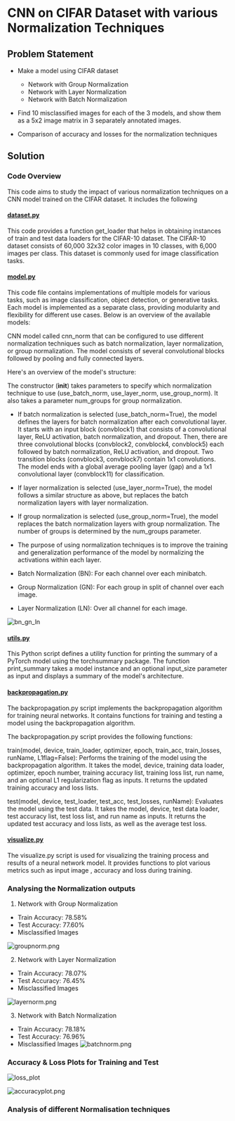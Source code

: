 # CNN on CIFAR Dataset with various Normalization Techniques
## Problem Statement
- Make a model using CIFAR dataset
    - Network with Group Normalization
    - Network with Layer Normalization
    - Network with Batch Normalization

- Find 10 misclassified images for each of the 3 models, and show them as a 5x2 image matrix in 3 separately annotated images.
- Comparison of accuracy and losses for the normalization techniques

## Solution
### Code Overview
This code aims to study the impact of various normalization techniques on a CNN model trained on the CIFAR dataset. It includes the following

#### [dataset.py](https://github.com/adil22jaleel/era-v1-assignments/blob/main/s8_assignment/dataset.py)

This code provides a function get_loader that helps in obtaining instances of train and test data loaders for the CIFAR-10 dataset. The CIFAR-10 dataset consists of 60,000 32x32 color images in 10 classes, with 6,000 images per class. This dataset is commonly used for image classification tasks.

#### [model.py](https://github.com/adil22jaleel/era-v1-assignments/blob/main/s8_assignment/model.py)

This code file contains implementations of multiple models for various tasks, such as image classification, object detection, or generative tasks. Each model is implemented as a separate class, providing modularity and flexibility for different use cases. Below is an overview of the available models:

CNN model called cnn_norm that can be configured to use different normalization techniques such as batch normalization, layer normalization, or group normalization. The model consists of several convolutional blocks followed by pooling and fully connected layers.

Here's an overview of the model's structure:

The constructor (__init__) takes parameters to specify which normalization technique to use (use_batch_norm, use_layer_norm, use_group_norm). It also takes a parameter num_groups for group normalization.

- If batch normalization is selected (use_batch_norm=True), the model defines the layers for batch normalization after each convolutional layer. It starts with an input block (convblock1) that consists of a convolutional layer, ReLU activation, batch normalization, and dropout. Then, there are three convolutional blocks (convblock2, convblock4, convblock5) each followed by batch normalization, ReLU activation, and dropout. Two transition blocks (convblock3, convblock7) contain 1x1 convolutions. The model ends with a global average pooling layer (gap) and a 1x1 convolutional layer (convblock11) for classification.

- If layer normalization is selected (use_layer_norm=True), the model follows a similar structure as above, but replaces the batch normalization layers with layer normalization.

- If group normalization is selected (use_group_norm=True), the model replaces the batch normalization layers with group normalization. The number of groups is determined by the num_groups parameter.

- The purpose of using normalization techniques is to improve the training and generalization performance of the model by normalizing the activations within each layer. 

- Batch Normalization (BN): For each channel over each minibatch.

- Group Normalization (GN): For each group in split of channel over each image.

- Layer Normalization (LN): Over all channel for each image.

![bn_gn_ln](https://github.com/adil22jaleel/era-v1-assignments/blob/main/s8_assignment/images/bn_gn_ln.png)

#### [utils.py](https://github.com/adil22jaleel/era-v1-assignments/blob/main/s8_assignment/utils.py)

This Python script defines a utility function for printing the summary of a PyTorch model using the torchsummary package. The function print_summary takes a model instance and an optional input_size parameter as input and displays a summary of the model's architecture.

#### [backpropagation.py](https://github.com/adil22jaleel/era-v1-assignments/blob/main/s8_assignment/backpropagation.py)

The backpropagation.py script implements the backpropagation algorithm for training neural networks. It contains functions for training and testing a model using the backpropagation algorithm.

The backpropagation.py script provides the following functions:

train(model, device, train_loader, optimizer, epoch, train_acc, train_losses, runName, L1flag=False): Performs the training of the model using the backpropagation algorithm. It takes the model, device, training data loader, optimizer, epoch number, training accuracy list, training loss list, run name, and an optional L1 regularization flag as inputs. It returns the updated training accuracy and loss lists.

test(model, device, test_loader, test_acc, test_losses, runName): Evaluates the model using the test data. It takes the model, device, test data loader, test accuracy list, test loss list, and run name as inputs. It returns the updated test accuracy and loss lists, as well as the average test loss.

#### [visualize.py](https://github.com/adil22jaleel/era-v1-assignments/blob/main/s8_assignment/visualize.py)

The visualize.py script is used for visualizing the training process and results of a neural network model. It provides functions to plot various metrics such as input image , accuracy and loss during training.



### Analysing the Normalization outputs

1. Network with Group Normalization

- Train Accuracy: 78.58%
- Test Accuracy: 77.60%
- Misclassified Images
  
![groupnorm.png](https://github.com/adil22jaleel/era-v1-assignments/blob/main/s8_assignment/images/groupnorm.png)

2. Network with Layer Normalization

- Train Accuracy: 78.07%
- Test Accuracy: 76.45%
- Misclassified Images

![layernorm.png](https://github.com/adil22jaleel/era-v1-assignments/blob/main/s8_assignment/images/layernorm.png)

3. Network with Batch Normalization
- Train Accuracy: 78.18%
- Test Accuracy: 76.96%
- Misclassified Images
![batchnorm.png](https://github.com/adil22jaleel/era-v1-assignments/blob/main/s8_assignment/images/batchnorm.png)


### Accuracy & Loss Plots for Training and Test

![loss_plot](https://github.com/adil22jaleel/era-v1-assignments/blob/main/s8_assignment/images/loss_plot.png)

![accuracyplot.png](https://github.com/adil22jaleel/era-v1-assignments/blob/main/s8_assignment/images/accuracyplot.png)


### Analysis of different Normalisation techniques

